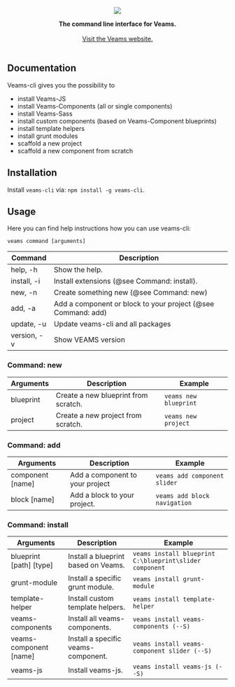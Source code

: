 <p align="center"><img src="http://www.veams.org/img/svg/icons/veams-std.svg"></p>

<p align="center">
	<strong>The command line interface for Veams.</strong>
	<br><br>
	<a href="http://veams.org">Visit the Veams website.</a><br><br>
</p>

## Documentation

Veams-cli gives you the possibility to 
- install Veams-JS
- install Veams-Components (all or single components)
- install Veams-Sass
- install custom components (based on Veams-Component blueprints)
- install template helpers
- install grunt modules
- scaffold a new project
- scaffold a new component from scratch

## Installation

Install `veams-cli` via: `npm install -g veams-cli`.

## Usage 

Here you can find help instructions how you can use veams-cli:

`veams command [arguments]`

|Command     | Description |
|------------|-------------------------------------------------------|
|help, -h    | Show the help. |
|install, -i | Install extensions (@see Command: install). |
|new, -n     | Create something new (@see Command: new) |
|add, -a     | Add a component or block to your project (@see Command: add) |
|update, -u  | Update veams-cli and all packages |
|version, -v | Show VEAMS version |

### Command: new

|Arguments | Description                            | Example |
|----------|----------------------------------------|---------|
|blueprint | Create a new blueprint from scratch.   | `veams new blueprint` |
|project   | Create a new project from scratch.     | `veams new project` |

### Command: add

|Arguments | Description                            | Example |
|----------|----------------------------------------|---------|
|component [name] | Add a component to your project   | `veams add component slider` |
|block [name]   | Add a block to your project.  | `veams add block navigation` |

### Command: install

|Arguments              | Description                         | Example |
|-----------------------|-------------------------------------|--------|
|blueprint [path] [type]| Install a blueprint based on Veams.  | `veams install blueprint C:\blueprint\slider component` |
|grunt-module            | Install a specific grunt module.    | `veams install grunt-module` |
|template-helper         | Install custom template helpers.    | `veams install template-helper` |
|veams-components       | Install all veams-components.       | `veams install veams-components (--S)` |
|veams-component [name] | Install a specific veams-component. | `veams install veams-component slider (--S)` |
|veams-js               | Install veams-js.                   | `veams install veams-js (--S)` |
